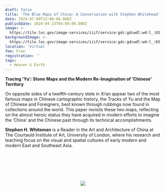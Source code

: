 ```yaml
---
draft: false
title: 'The Blue Maps of China: A Conversation with Stephen Whitehead'
date: 2024-07-09T23:00:00.000Z
publishDate: 2024-04-23T04:00:00.000Z
image: >-
  https://tile.loc.gov/image-services/iiif/service:gdc:gdcwdl:wd:l_:03:04:8:wdl_03048:001/1239,1029,1528,753/full/0/default.jpg
backgroundImage: >-
  https://tile.loc.gov/image-services/iiif/service:gdc:gdcwdl:wd:l_:03:04:8:wdl_03048:001/1239,1029,1528,753/full/0/default.jpg
location: 'Virtual '
fee: Free
registration: ''
tags:
  - Heaven & Earth
---
```


**Tracing ‘Yu’: Stone Maps and the Modern Re-Imagination of ‘Chinese’ Territory**

On opposite sides of a twelfth-century stele in Xi’an appear two of the most famous maps in Chinese cartographic history, the Tracks of Yu and the Map of Chinese and Foreigners, best known through rubbings now found in collections around the world. This paper revisits these two maps, reflecting on the almost heroic status they have acquired in modern efforts to imagine the ‘China’ and the Chinese past through its technical accomplishments.

**Stephen H. Whiteman** is a Reader in the Art and Architecture of China at The Courtauld Institute of Art, University of London, where his research and teaching focus on the visual and spatial cultures of early modern and modern East and Southeast Asia.

<link href="https://widgets.ticketleap.com/v2/widget.css" media="screen" rel="stylesheet" type="text/css" /><script src="https://widgets.ticketleap.com/v2/widget.js" type="text/javascript"></script><div id="tl-widget-wrapper-0b38605d-7d52-49d2-8295-a001b9f476f6"><script type="text/javascript">tl_widget.update_widget("https://bplmaps.ticketleap.com/widget/v2/", "0b38605d-7d52-49d2-8295-a001b9f476f6", "events=heaven--earth-remote-talk-with-stephen-whitehead&accent_color=#1a1a37");</script><!--[if IE 6]><div style="display:none"><![endif]--><div style="width: 100%; display: table; height: 200px;"><div style="display: table-cell; vertical-align: middle; text-align: center;"><img src="https://widgets.ticketleap.com/v2/loading.gif" /></div></div><!--[if IE 6]></div><![endif]--></div><input type="hidden" id="tl-affiliate-url-0b38605d-7d52-49d2-8295-a001b9f476f6" name="tl-affiliate-url-0b38605d-7d52-49d2-8295-a001b9f476f6" value="https://www.ticketleap.com/solutions/sell-tickets-online?rc=WIDGET-STO"><input type="hidden" id="tl-show-event-name-0b38605d-7d52-49d2-8295-a001b9f476f6" name="tl-show-event-name-0b38605d-7d52-49d2-8295-a001b9f476f6" value="true"><input type="hidden" id="tl-show-event-location-0b38605d-7d52-49d2-8295-a001b9f476f6" name="tl-show-event-location-0b38605d-7d52-49d2-8295-a001b9f476f6" value="true"><input type="hidden" id="tl-show-event-dates-0b38605d-7d52-49d2-8295-a001b9f476f6" name="tl-show-event-dates-0b38605d-7d52-49d2-8295-a001b9f476f6" value="true">
